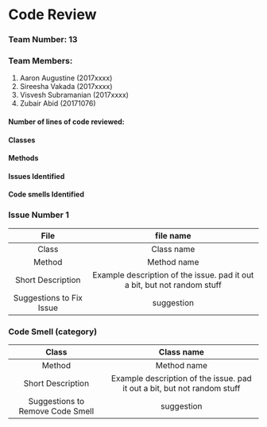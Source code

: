 # Code Review
### Team Number: 13
### Team Members:
1. Aaron Augustine (2017xxxx)
2. Sireesha Vakada (2017xxxx)
3. Visvesh Subramanian (2017xxxx)
4. Zubair Abid (20171076)

#### Number of lines of code reviewed:
#### Classes
#### Methods
#### Issues Identified
#### Code smells Identified

### Issue Number 1
|           File           |                                  file name                                 |
|:------------------------:|:--------------------------------------------------------------------------:|
|           Class          |                                 Class name                                 |
|          Method          |                                 Method name                                |
| Short Description        |  Example description of the issue. pad it out a bit, but not random stuff  |
| Suggestions to Fix Issue |                                 suggestion                                 |

### Code Smell (category)
|           Class          |                                 Class name                                 |
|:------------------------:|:--------------------------------------------------------------------------:|
|          Method          |                                 Method name                                |
| Short Description        |  Example description of the issue. pad it out a bit, but not random stuff  |
| Suggestions to Remove Code Smell |                           suggestion                               |
